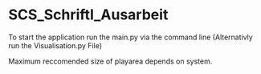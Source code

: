 # SCS_Schriftl_Ausarbeit

To start the application run the main.py via the command line (Alternativly run the Visualisation.py File)


Maximum reccomended size of playarea depends on system.


